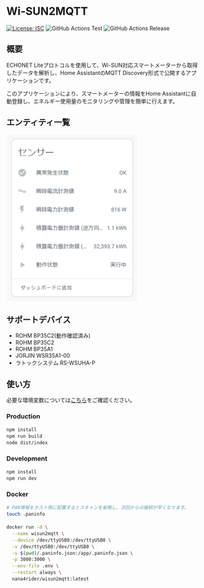# Wi-SUN2MQTT

[![License: ISC](https://img.shields.io/github/license/nana4rider/wisun2mqtt)](LICENSE)
![GitHub Actions Test](https://github.com/nana4rider/wisun2mqtt/actions/workflows/test.yml/badge.svg)
![GitHub Actions Release](https://github.com/nana4rider/wisun2mqtt/actions/workflows/release.yml/badge.svg)

## 概要

ECHONET Liteプロトコルを使用して、Wi-SUN対応スマートメーターから取得したデータを解析し、Home AssistantのMQTT Discovery形式で公開するアプリケーションです。

このアプリケーションにより、スマートメーターの情報をHome Assistantに自動登録し、エネルギー使用量のモニタリングや管理を簡単に行えます。

## エンティティ一覧

![Home Assistant](images/homeassistant.png)

## サポートデバイス

- ROHM BP35C2(動作確認済み)
- ROHM BP35C2
- ROHM BP35A1
- JORJIN WSR35A1-00
- ラトックシステム RS-WSUHA-P

## 使い方

必要な環境変数については[こちら](https://github.com/nana4rider/wisun2mqtt/blob/main/src/env.ts)をご確認ください。

### Production

```sh
npm install
npm run build
node dist/index
```

### Development

```sh
npm install
npm run dev
```

### Docker

```sh
# PAN情報をホスト側に配置するとスキャンを省略し、次回からの接続が早くなります。
touch .paninfo

docker run -d \
  --name wisun2mqtt \
  --device /dev/ttyUSB0:/dev/ttyUSB0 \
  -v /dev/ttyUSB0:/dev/ttyUSB0 \
  -v $(pwd)/.paninfo.json:/app/.paninfo.json \
  -p 3000:3000 \
  --env-file .env \
  --restart always \
  nana4rider/wisun2mqtt:latest
```
